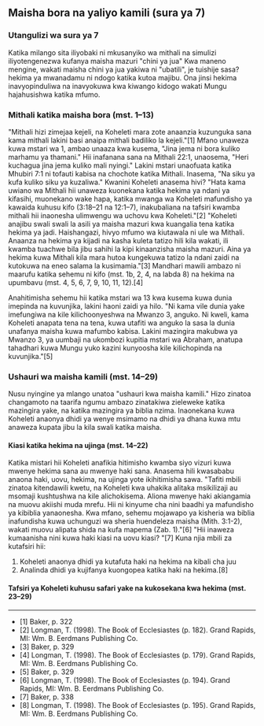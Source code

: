 ## Maisha bora na yaliyo kamili (sura ya 7)

### Utangulizi wa sura ya 7

Katika milango sita iliyobaki ni mkusanyiko wa mithali na simulizi iliyotengenezwa kufanya maisha mazuri "chini ya jua" Kwa maneno mengine, wakati maisha chini ya jua yakiwa ni "ubatili", je tuishije sasa?hekima ya mwanadamu ni ndogo katika kutoa majibu. Ona jinsi hekima inavyopinduliwa na inavyokuwa kwa kiwango kidogo wakati Mungu hajahusishwa katika mfumo.

### Mithali katika maisha bora (mst. 1–13)

"Mithali hizi zimejaa kejeli, na Koheleti mara zote anaanzia kuzunguka sana kama mithali lakini basi anaipa mithali badiliko la kejeli."[1] Mfano unaweza kuwa mstari wa 1, ambao unaaza kwa kusema, "Jina jema ni bora kuliko marhamu ya thamani." Hii inafanana sana na Mithali 22:1, unaosema, "Heri kuchagua jina jema kuliko mali nyingi." Lakini mstari unaofuata katika Mhubiri 7:1 ni tofauti kabisa na chochote katika Mithali. Inasema, "Na siku ya kufa kuliko siku ya kuzaliwa." Kwanini Koheleti anasema hivi? "Hata kama uwiano wa Mithali hii unaweza kuonekana katika hekima ya ndani ya kifasihi, muonekano wake hapa, katika mwanga wa Koheleti mafundisho ya kawaida kuhusu kifo (3:18–21 na 12:1–7), inakubaliana na tafsiri kwamba mithali hii inaonesha ulimwengu wa uchovu kwa Koheleti."[2] "Koheleti anajibu swali swali la asili ya maisha mazuri kwa kuangalia tena katika hekima ya jadi. Haishangazi, hivyo mfumo wa kiutawala ni ule wa Mithali. Anaanza na hekima ya kijadi na kasha kuleta tatizo hili kila wakati, ili kwamba tuachwe bila jibu sahihi la kipi kinaanzisha maisha mazuri. Aina ya hekima kuwa Mithali kila mara hutoa kungekuwa tatizo la ndani zaidi na kutokuwa na eneo salama la kusimamia."[3] Mandhari mawili ambazo ni maarufu katika sehemu ni kifo (mst. 1b, 2, 4, na labda 8) na hekima na upumbavu (mst. 4, 5, 6, 7, 9, 10, 11, 12).[4]

Anahitimisha sehemu hii katika mstari wa 13 kwa kusema kuwa dunia imepinda na kuvunjika, lakini haoni zaidi ya hilo. "Ni kama vile dunia yake imefungiwa na kile kilichoonyeshwa na Mwanzo 3, anguko. Ni kweli, kama Koheleti anapata tena na tena, kuwa utafiti wa anguko la sasa la dunia unafanya maisha kuwa mafumbo kabisa. Lakini mazingira makubwa ya Mwanzo 3, ya uumbaji na ukombozi kupitia mstari wa Abraham, anatupa tahadhari kuwa Mungu yuko kazini kunyoosha kile kilichopinda na kuvunjika."[5]

### Ushauri wa maisha kamili (mst. 14–29)

Nusu nyingine ya mlango unatoa "ushauri kwa maisha kamili." Hizo zinatoa changamoto na taarifa ngumu ambazo zinatakiwa zieleweke katika mazingira yake, na katika mazingira ya biblia nzima. Inaonekana kuwa Koheleti anaonya dhidi ya wenye msimamo na dhidi ya dhana kuwa mtu anaweza kupata jibu la kila swali katika maisha.

#### Kiasi katika hekima na ujinga (mst. 14–22)

Katika mistari hii Koheleti anafikia hitimisho kwamba siyo vizuri kuwa mwenye hekima sana au mwenye haki sana. Anasema hili kwasababu anaona haki, uovu, hekima, na ujinga yote ikihitimisha sawa. "Tafiti mbili zinatoa kitendawili kwetu, na Koheleti kwa uhakika alitaka msikilizaji au msomaji kushtushwa na kile alichokisema. Aliona mwenye haki akiangamia na muovu akiishi muda mrefu. Hii ni kinyume cha nini baadhi ya mafundisho ya kibiblia yanaonesha. Kwa mfano, sehemu mojawapo ya kisheria wa biblia inafundisha kuwa uchunguzi wa sheria huendeleza maisha (Mith. 3:1-2), wakati muovu alipata shida na kufa mapema (Zab. 1)."[6] "Hii inaweza kumaanisha nini kuwa haki kiasi na uovu kiasi? "[7] Kuna njia mbili za kutafsiri hii:

1. Koheleti anaonya dhidi ya kutafuta haki na hekima na kibali cha juu
2. Analinda dhidi ya kujifanya kuongopea katika haki na hekima.[8]

#### Tafsiri ya Koheleti kuhusu safari yake na kukosekana kwa hekima (mst. 23–29)

------------------------------------------------------------

* [1] Baker, p. 322
* [2] Longman, T. (1998). The Book of Ecclesiastes (p. 182). Grand Rapids, MI: Wm. B. Eerdmans Publishing Co.
* [3] Baker, p. 329
* [4] Longman, T. (1998). The Book of Ecclesiastes (p. 179). Grand Rapids, MI: Wm. B. Eerdmans Publishing Co.
* [5] Baker, p. 329
* [6] Longman, T. (1998). The Book of Ecclesiastes (p. 194). Grand Rapids, MI: Wm. B. Eerdmans Publishing Co.
* [7] Baker, p. 338
* [8] Longman, T. (1998). The Book of Ecclesiastes (p. 195). Grand Rapids, MI: Wm. B. Eerdmans Publishing Co.

